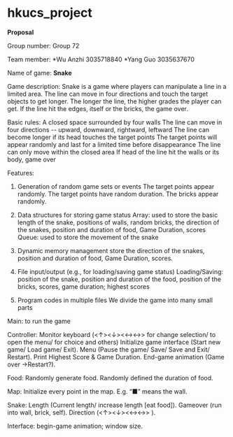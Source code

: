 # hkucs_project
**Proposal**

Group number: Group 72
 
Team member: 
*Wu Anzhi 3035718840
*Yang Guo 3035637670

Name of game: **Snake**
 
Game description:
Snake is a game where players can manipulate a line in a limited area. 
The line can move in four directions and touch the target objects to get longer. 
The longer the line, the higher grades the player can get. If the line hit the edges, itself or the bricks, the game over.
 
Basic rules:
A closed space surrounded by four walls
The line can move in four directions -- upward, downward, rightward, leftward
The line can become longer if its head touches the target points
The target points will appear randomly and last for a limited time before disappearance
The line can only move within the closed area
If head of the line hit the walls or its body, game over
 
Features:
1. Generation of random game sets or events
The target points appear randomly.
The target points have random duration.
The bricks appear randomly.

2. Data structures for storing game status
Array: used to store the basic length of the snake, positions of walls, random bricks, the direction of the snakes, position and duration of food, Game Duration, scores
Queue: used to store the movement of the snake
 
3. Dynamic memory management
store the direction of the snakes, position and duration of food, Game Duration, scores.

4. File input/output (e.g., for loading/saving game status)
Loading/Saving: position of the snake, position and duration of the food, position of the bricks, scores, game duration; highest scores
 
5. Program codes in multiple files
We divide the game into many small parts

Main: to run the game
 
Controller: Monitor keyboard (<↑><↓><←><→> for change selection/ <ESC> to open the menu/ <Enter> for choice and others)
Initialize game interface (Start new game/ Load game/ Exit).
Menu (Pause the game/ Save/ Save and Exit/ Restart).
Print Highest Score & Game Duration.
End-game animation (Game over →Restart?).
 
Food: Randomly generate food. Randomly defined the duration of food.
 
Map: Initialize every point in the map. E.g. “■” means the wall.
 
Snake: Length (Current length/ increase length [eat food]).
Gameover (run into wall, brick, self).
Direction (<↑><↓><←><→> ).
 
Interface: begin-game animation; window size.
